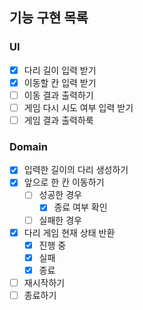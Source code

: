 ## 기능 구현 목록

### UI
- [x] 다리 길이 입력 받기
- [x] 이동할 칸 입력 받기
- [ ] 이동 결과 출력하기
- [ ] 게임 다시 시도 여부 입력 받기
- [ ] 게임 결과 출력하룩

### Domain
- [x] 입력한 길이의 다리 생성하기
- [x] 앞으로 한 칸 이동하기
  - [ ] 성공한 경우
    - [x] 종료 여부 확인
  - [ ] 실패한 경우
- [x] 다리 게임 현재 상태 반환
  - [x] 진행 중
  - [x] 실패
  - [x] 종료
- [ ] 재시작하기
- [ ] 종료하기